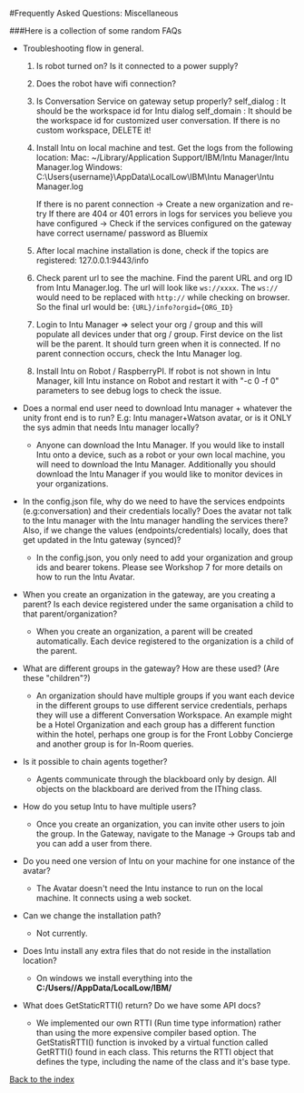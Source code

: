 #Frequently Asked Questions: Miscellaneous

###Here is a collection of some random FAQs

* Troubleshooting flow in general.
   1. Is robot turned on? Is it connected to a power supply?
   2. Does the robot have wifi connection?
   3. Is Conversation Service on gateway setup properly?
      self_dialog : It should be the workspace id for Intu dialog
      self_domain : It should be the workspace id for customized user conversation. If there is no custom workspace, DELETE it!
   4. Install Intu on local machine and test. Get the logs from the following location:
      Mac: ~/Library/Application Support/IBM/Intu Manager/Intu Manager.log
      Windows: C:\Users\{username}\AppData\LocalLow\IBM\Intu Manager\Intu Manager.log

      If there is no parent connection -> Create a new organization and re-try
      If there are 404 or 401 errors in logs for services you believe you have configured -> Check if the services configured on the gateway have correct username/ password as Bluemix
   5. After local machine installation is done, check if the topics are registered: 127.0.0.1:9443/info
   6. Check parent url to see the machine. Find the parent URL and org ID from Intu Manager.log. The url will look like `ws://xxxx`. The `ws://` would need to be replaced with `http://` while checking on browser. So the final url would be: `{URL}/info?orgid={ORG_ID}`
   7. Login to Intu Manager => select your org / group and this will populate all devices under that org / group. First device on the list will be the parent. It should turn green when it is connected. If no parent connection occurs, check the Intu Manager log. 
   8. Install Intu on Robot / RaspberryPI. If robot is not shown in Intu Manager, kill Intu instance on Robot and restart it with "-c 0 -f 0" parameters to see debug logs to check the issue.
   
* Does a normal end user need to download Intu manager + whatever the unity front end is to run? E.g: Intu manager+Watson avatar, or is it ONLY the sys admin that needs Intu manager locally?
  * Anyone can download the Intu Manager.  If you would like to install Intu onto a device, such as a robot or your own local machine, you will need to download the Intu Manager. Additionally you should download the Intu Manager if you would like to monitor devices in your organizations.

* In the config.json file, why do we need to have the services endpoints (e.g:conversation) and their credentials locally? Does the avatar not talk to the Intu manager with the Intu manager handling the services there? Also, if we change the values (endpoints/credentials) locally, does that get updated in the Intu gateway (synced)?
  * In the config.json, you only need to add your organization and group ids and bearer tokens.  Please see Workshop 7 for more details on how to run the Intu Avatar.

* When you create an organization in the gateway, are you creating a parent? Is each device registered under the same organisation a child to that parent/organization?
  * When you create an organization, a parent will be created automatically.  Each device registered to the organization is a child of the parent.

* What are different groups in the gateway? How are these used? (Are these "children"?)
  * An organization should have multiple groups if you want each device in the different groups to use different service credentials, perhaps they will use a different Conversation Workspace.  An example might be a Hotel Organization and each group has a different function within the hotel, perhaps one group is for the Front Lobby Concierge and another group is for In-Room queries.

* Is it possible to chain agents together?
  * Agents communicate through the blackboard only by design. All objects on the blackboard are derived from the IThing class.

* How do you setup Intu to have multiple users?
  * Once you create an organization, you can invite other users to join the group.  In the Gateway, navigate to the Manage -> Groups tab and you can add a user from there.

* Do you need one version of Intu on your machine for one instance of the avatar?
  * The Avatar doesn't need the Intu instance to run on the local machine. It connects using a web socket.

* Can we change the installation path?
  * Not currently.

* Does Intu install any extra files that do not reside in the installation location?
  * On windows we install everything into the **C:/Users/<user name>/AppData/LocalLow/IBM/**

* What does GetStaticRTTI() return? Do we have some API docs?
  * We implemented our own RTTI (Run time type information) rather than using the more expensive compiler based option. The GetStatisRTTI() function is invoked by a virtual function called GetRTTI() found in each class. This returns the RTTI object that defines the type, including the name of the class and it's base type. 

[Back to the index](../../README.md)
